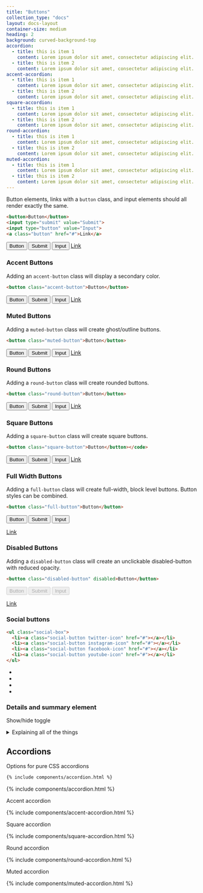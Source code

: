 ```yaml
---
title: "Buttons"
collection_type: "docs"
layout: docs-layout
container-size: medium
heading: 2
background: curved-background-top
accordion: 
  - title: this is item 1
    content: Lorem ipsum dolor sit amet, consectetur adipiscing elit. 
  - title: this is item 2
    content: Lorem ipsum dolor sit amet, consectetur adipiscing elit.
accent-accordion: 
  - title: this is item 1
    content: Lorem ipsum dolor sit amet, consectetur adipiscing elit. 
  - title: this is item 2
    content: Lorem ipsum dolor sit amet, consectetur adipiscing elit.
square-accordion: 
  - title: this is item 1
    content: Lorem ipsum dolor sit amet, consectetur adipiscing elit. 
  - title: this is item 2
    content: Lorem ipsum dolor sit amet, consectetur adipiscing elit.
round-accordion: 
  - title: this is item 1
    content: Lorem ipsum dolor sit amet, consectetur adipiscing elit. 
  - title: this is item 2
    content: Lorem ipsum dolor sit amet, consectetur adipiscing elit.
muted-accordion: 
  - title: this is item 1
    content: Lorem ipsum dolor sit amet, consectetur adipiscing elit. 
  - title: this is item 2
    content: Lorem ipsum dolor sit amet, consectetur adipiscing elit.
---
```


Button elements, links with a <code>button</code> class, and input elements should all render exactly the same.

~~~ html
<button>Button</button>
<input type="submit" value="Submit">
<input type="button" value="Input">
<a class="button" href="#">Link</a>
~~~

<button>Button</button>
<input type="submit" value="Submit">
<input type="button" value="Input">
<a class="button" href="#buttons">Link</a>

### Accent Buttons
Adding an <code>accent-button</code> class will display a secondary color.

~~~ html
<button class="accent-button">Button</button>
~~~

<button class="accent-button">Button</button>
<input type="submit" value="Submit" class="accent-button">
<input type="button" value="Input" class="accent-button">
<a class="button accent-button" href="#buttons">Link</a>

### Muted Buttons
Adding a <code>muted-button</code> class will create ghost/outline buttons.

~~~ html
<button class="muted-button">Button</button>
~~~

<div class="alternate-background padding-top padding-bottom">
<button class="muted-button">Button</button>
<input type="submit" value="Submit" class="muted-button">
<input type="button" value="Input" class="muted-button">
<a class="button muted-button" href="#buttons">Link</a>
</div>

### Round Buttons
Adding a <code>round-button</code> class will create rounded buttons.

~~~ html
<button class="round-button">Button</button>
~~~

<button class="round-button">Button</button>
<input type="submit" value="Submit" class="round-button">
<input type="button" value="Input" class="round-button">
<a class="button round-button" href="#buttons">Link</a>

### Square Buttons
Adding a <code>square-button</code> class will create square buttons.

~~~ html
<button class="square-button">Button</button></code>
~~~

<button class="square-button">Button</button>
<input type="submit" value="Submit" class="square-button">
<input type="button" value="Input" class="square-button">
<a class="button square-button" href="#buttons">Link</a>

### Full Width Buttons
Adding a <code>full-button</code> class will create full-width, block level buttons. Button styles can be combined.

~~~ html
<button class="full-button">Button</button>
~~~

<button class="full-button">Button</button>
<input type="submit" value="Submit" class="full-button accent-button square-button"/>
<input type="button" value="Input" class="full-button round-button"/>
<div class="alternate-background padding-top padding-bottom"><a class="full-button muted-button button" href="#buttons">Link</a></div>

### Disabled Buttons
Adding a <code>disabled-button</code> class will create an unclickable disabled-button with reduced opacity.

~~~ html
<button class="disabled-button" disabled>Button</button>
~~~

<button class="disabled-button" disabled>Button</button>
<input type="submit" value="Submit" class="disabled-button accent-button square-button" disabled />
<input type="button" value="Input" class="disabled-button round-button" disabled/>
<div class="alternate-background padding-top padding-bottom"><a class="disabled-button muted-button button" disabled href="#buttons">Link</a></div>

### Social buttons

~~~ html
<ul class="social-box">
  <li><a class="social-button twitter-icon" href="#"></a></li>
  <li><a class="social-button instagram-icon" href="#"></a></li>
  <li><a class="social-button facebook-icon" href="#"></a></li>
  <li><a class="social-button youtube-icon" href="#"></a></li>
</ul>
~~~

<div class="alternate-background padding-top padding-bottom">
  <ul class="social-box">
    <li><a class="social-button twitter-icon" href="###social%20buttons"></a></li>
    <li><a class="social-button instagram-icon" href="###social%20buttons"></a></li>
    <li><a class="social-button facebook-icon" href="###social%20buttons"></a></li>
    <li><a class="social-button youtube-icon" href="###social%20buttons"></a></li>
  </ul>
</div>

### Details and summary element
Show/hide toggle
  
<details>
  <summary>Explaining all of the things</summary>
  <p>Some explanation goes here...</p>
</details>

## Accordions

Options for pure CSS accordions

~~~ html
{% include components/accordion.html %}
~~~

{% include components/accordion.html %}

Accent accordion

{% include components/accent-accordion.html %}

Square accordion

{% include components/square-accordion.html %}

Round accordion
  
{% include components/round-accordion.html %}

Muted accordion

<div class="alternate-background padding-top padding-bottom">
{% include components/muted-accordion.html %}
</div>
